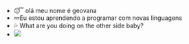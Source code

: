 - 😴 olá meu nome é geovana
- 💤Eu estou aprendendo a programar com novas linguagens 
- 💦 What are you doing on the other side baby?
-  <a href="https://instagram.com/imnott_gio-instagram-aqui" target="_blank"><img src="https://img.shields.io/badge/-Instagram-%23E4405F?style=for-the-badge&logo=instagram&logoColor=white" target="_blank"></a>
